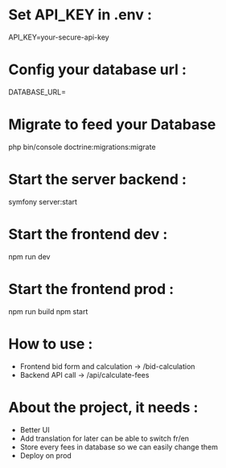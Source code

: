 # Set API_KEY in .env :
API_KEY=your-secure-api-key

# Config your database url :
DATABASE_URL=

# Migrate to feed your Database
php bin/console doctrine:migrations:migrate

# Start the server backend :
symfony server:start

# Start the frontend dev :
npm run dev

# Start the frontend prod :
npm run build
npm start

# How to use :
- Frontend bid form and calculation -> /bid-calculation
- Backend API call -> /api/calculate-fees

# About the project, it needs :
- Better UI
- Add translation for later can be able to switch fr/en
- Store every fees in database so we can easily change them
- Deploy on prod
